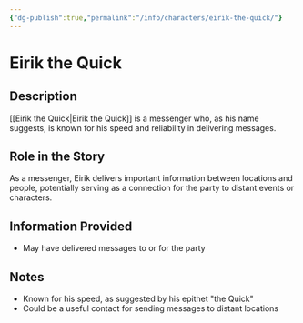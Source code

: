 ```yaml
---
{"dg-publish":true,"permalink":"/info/characters/eirik-the-quick/"}
---
```


# Eirik the Quick

## Description
[[Eirik the Quick\|Eirik the Quick]] is a messenger who, as his name suggests, is known for his speed and reliability in delivering messages.

## Role in the Story
As a messenger, Eirik delivers important information between locations and people, potentially serving as a connection for the party to distant events or characters.

## Information Provided
- May have delivered messages to or for the party

## Notes
- Known for his speed, as suggested by his epithet "the Quick"
- Could be a useful contact for sending messages to distant locations